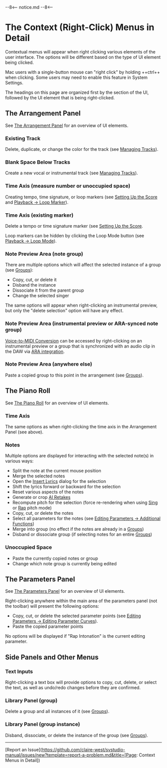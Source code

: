 --8<--
notice.md
--8<--

# The Context (Right-Click) Menus in Detail

Contextual menus will appear when right clicking various elements of the user interface. The options will be different based on the type of UI element being clicked.

Mac users with a single-button mouse can "right click" by holding ++ctrl++ when clicking. Some users may need to enable this feature in System Settings.

The headings on this page are organized first by the section of the UI, followed by the UI element that is being right-clicked.

## The Arrangement Panel

See [The Arrangement Panel](../workspace/arrangement.md) for an overview of UI elements.

### Existing Track

Delete, duplicate, or change the color for the track (see [Managing Tracks](../quickstart/managing-tracks.md)).

### Blank Space Below Tracks

Create a new vocal or instrumental track (see [Managing Tracks](../quickstart/managing-tracks.md)).

### Time Axis (measure number or unoccupied space)

Creating tempo, time signature, or loop markers (see [Setting Up the Score](../quickstart/setting-up-the-score.md) and [Playback → Loop Marker](../quickstart/playback.md#1-loop-marker)).

### Time Axis (existing marker)

Delete a tempo or time signature marker (see [Setting Up the Score](../quickstart/setting-up-the-score.md).

Loop markers can be hidden by clicking the Loop Mode button (see [Playback → Loop Mode](../quickstart/playback.md#3-loop-mode)).

### Note Preview Area (note group)

There are multiple options which will affect the selected instance of a group (see [Groups](groups.md)):

* Copy, cut, or delete it
* Disband the instance
* Dissociate it from the parent group
* Change the selected singer

The same options will appear when right-clicking an instrumental preview, but only the "delete selection" option will have any effect.

### Note Preview Area (instrumental preview or ARA-synced note group)

[Voice-to-MIDI Conversion](../ai-functions/voice-to-midi.md) can be accessed by right-clicking on an instrumental preview or a group that is synchronized with an audio clip in the DAW via [ARA integration](../daw-integration/ara-plugin.md).

### Note Preview Area (anywhere else)

Paste a copied group to this point in the arrangement (see [Groups](groups.md)).

## The Piano Roll

See [The Piano Roll](../workspace/piano-roll.md) for an overview of UI elements.

### Time Axis

The same options as when right-clicking the time axis in the Arrangement Panel (see above).

### Notes

Multiple options are displayed for interacting with the selected note(s) in various ways:

* Split the note at the current mouse position
* Merge the selected notes
* Open the [Insert Lyrics](batch-lyrics.md) dialog for the selection
* Shift the lyrics forward or backward for the selection
* Reset various aspects of the notes
* Generate or crop [AI Retakes](../ai-functions/ai-retakes.md)
* Recompute pitch for the selection (force re-rendering when using [Sing](../ai-functions/pitch-mode-sing.md) or [Rap](../ai-functions/pitch-mode-rap.md) pitch mode)
* Copy, cut, or delete the notes
* Select all parameters for the notes (see [Editing Parameters → Additional Functions](../parameters/editing-parameters.md#select-parameters-for-notes))
* Merge into group (no effect if the notes are already in a [Groups](groups.md))
* Disband or dissociate group (if selecting notes for an entire [Groups](groups.md))

### Unoccupied Space

* Paste the currently copied notes or group
* Change which note group is currently being edited

## The Parameters Panel

See [The Parameters Panel](../parameters/parameters-panel.md) for an overview of UI elements.

Right-clicking anywhere within the main area of the parameters panel (not the toolbar) will present the following options:

* Copy, cut, or delete the selected parameter points (see [Editing Parameters → Editing Parameter Curves](../parameters/editing-parameters.md#editing-parameter-curves)).
* Paste the copied parameter points

No options will be displayed if "Rap Intonation" is the current editing parameter.

## Side Panels and Other Menus

### Text Inputs

Right-clicking a text box will provide options to copy, cut, delete, or select the text, as well as undo/redo changes before they are confirmed.

### Library Panel (group)

Delete a group and all instances of it (see [Groups](groups.md)).

### Library Panel (group instance)

Disband, dissociate, or delete the instance of the group (see [Groups](groups.md)).

---

[Report an Issue](https://github.com/claire-west/svstudio-manual/issues/new?template=report-a-problem.md&title=[Page: Context Menus in Detail])
